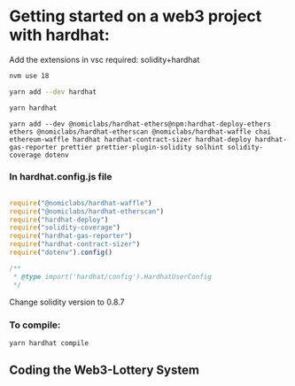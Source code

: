 # Getting started on a web3 project with hardhat:

Add the extensions in vsc required:
solidity+hardhat

```Bash
nvm use 18

```
```Bash
yarn add --dev hardhat
```
```Bash
yarn hardhat

```
```
yarn add --dev @nomiclabs/hardhat-ethers@npm:hardhat-deploy-ethers ethers @nomiclabs/hardhat-etherscan @nomiclabs/hardhat-waffle chai ethereum-waffle hardhat hardhat-contract-sizer hardhat-deploy hardhat-gas-reporter prettier prettier-plugin-solidity solhint solidity-coverage dotenv
```

### In hardhat.config.js file

```javascript

require("@nomiclabs/hardhat-waffle")
require("@nomiclabs/hardhat-etherscan")
require("hardhat-deploy")
require("solidity-coverage")
require("hardhat-gas-reporter")
require("hardhat-contract-sizer")
require("dotenv").config()

/**
 * @type import('hardhat/config').HardhatUserConfig
 */
```

Change solidity version to 0.8.7

### To compile:
```
yarn hardhat compile
```

## Coding the Web3-Lottery System
